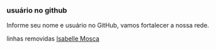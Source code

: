 ### usuário no github

Informe seu nome e usuário no GitHub, vamos fortalecer a nossa rede.

linhas removidas
[Isabelle Mosca](https://github.com/bellemosca)

